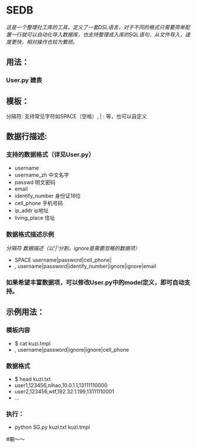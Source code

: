 # SEDB

*这是一个整理社工库的工具，定义了一套DSL语言，对于不同的格式只需要简单配置一行就可以自动化导入数据库，也支持整理成入库的SQL语句，从文件导入，速度更快，相对操作也较为繁琐。*

## 用法：
### User.py 建表

## 模板：
分隔符: 支持常见字符如SPACE（空格）, | : 等，也可以自定义

## 数据行描述: 

### 支持的数据格式（详见User.py）
* username 
* username_zh 中文名字
* passwd 明文密码
* email
* identify_number 身份证18位
* cell_phone 手机号码
* ip_addr ip地址
* living_place 住址

### 数据格式描述示例

*分隔符 数据描述（以'|'分割，ignore是需要忽略的数据项）*
- SPACE username|password|cell_phone|
- , username|password|identify_number|ignore|ignore|email

### **如果希望丰富数据项，可以修改User.py中的model定义，即可自动支持。**
## 示例用法：

### 模板内容
* $ cat kuzi.tmpl
* , username|password|ignore|ignore|cell_phone
### 数据格式
* $ head kuzi.txt
* user1,123456,nihao,10.0.1.1,13111110000
* user2,123456,wtf,192.32.1.199,13111110001
* ...

### 执行：
* python SG.py kuzi.txt kuzi.tmpl

#唰～～